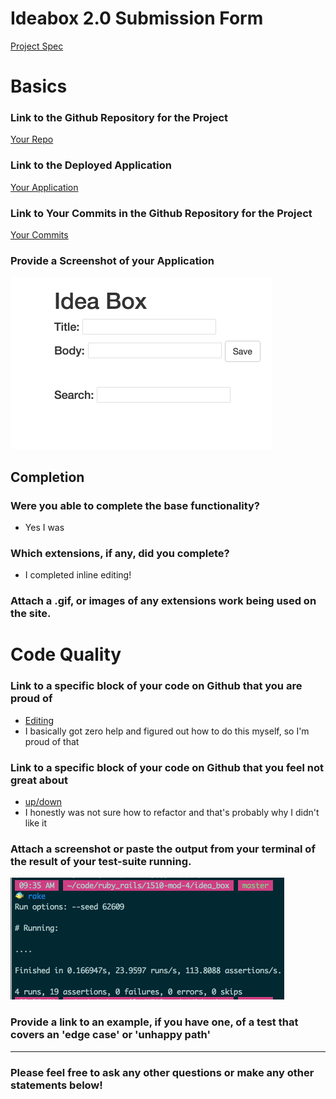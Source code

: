 # Ideabox 2.0 Submission Form
[Project Spec](https://github.com/turingschool/curriculum/blob/master/source/projects/revenge_of_idea_box.markdown)

# Basics

### Link to the Github Repository for the Project
[Your Repo](https://github.com/slotaj/idea_box)

### Link to the Deployed Application
[Your Application](http://slota-box.herokuapp.com/)

### Link to Your Commits in the Github Repository for the Project
[Your Commits](https://github.com/slotaj/idea_box/commits/master)

### Provide a Screenshot of your Application
![idea box](images/slota_idea_box.png)

## Completion

### Were you able to complete the base functionality?
* Yes I was

### Which extensions, if any, did you complete?
* I completed inline editing!

### Attach a .gif, or images of any extensions work being used on the site.

# Code Quality

### Link to a specific block of your code on Github that you are proud of
* [Editing](https://github.com/slotaj/idea_box/blob/master/app/assets/javascripts/edit-idea.js)
* I basically got zero help and figured out how to do this myself, so I'm proud of that

### Link to a specific block of your code on Github that you feel not great about
* [up/down](https://github.com/slotaj/idea_box/blob/master/app/assets/javascripts/down-idea.js)
* I honestly was not sure how to refactor and that's probably why I didn't like it

### Attach a screenshot or paste the output from your terminal of the result of your test-suite running.
![testing](images/slota_testing.png)

### Provide a link to an example, if you have one, of a test that covers an 'edge case' or 'unhappy path'

-----

### Please feel free to ask any other questions or make any other statements below!
